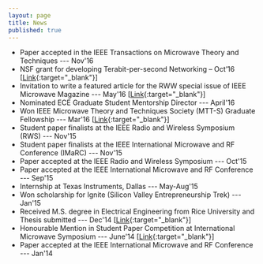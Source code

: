 ```yaml
---
layout: page
title: News
published: true
---
```


- Paper accepted in the IEEE Transactions on Microwave Theory and Techniques --- Nov'16
- NSF grant for developing Terabit-per-second Networking – Oct’16 [[Link](http://news.rice.edu/2016/10/11/marconi-inspires-rice-university-design-for-1-terabit-wireless-2/){:target="_blank"}]
- Invitation to write a featured article for the RWW special issue of IEEE Microwave Magazine --- May'16 [[Link](https://www.ece.rice.edu/news/2016_11AB/){:target="_blank"}]
- Nominated ECE Graduate Student Mentorship Director ---  April'16
- Won IEEE Microwave Theory and Techniques Society (MTT-S) Graduate Fellowship --- Mar'16 [[Link](http://www.ece.rice.edu/Content.aspx?id=2147484532){:target="_blank"}]
- Student paper finalists at the IEEE Radio and Wireless Symposium (RWS) --- Nov'15
- Student paper finalists at the IEEE International Microwave and RF Conference (IMaRC) --- Nov'15
- Paper accepted at the IEEE Radio and Wireless Symposium  --- Oct'15
- Paper accepted at the IEEE International Microwave and RF Conference --- Sep'15
- Internship at Texas Instruments, Dallas  --- May-Aug'15
- Won scholarship for Ignite (Silicon Valley Entrepreneurship Trek) --- Jan'15
- Received M.S. degree in Electrical Engineering from Rice University and Thesis submitted --- Dec'14 [[Link](https://scholarship.rice.edu/handle/1911/87740){:target="_blank"}]
- Honourable Mention in Student Paper Competition at International Microwave Symposium --- June'14 [[Link](http://www.ece.rice.edu/news/Students_IMS2014_Finalists.aspx){:target="_blank"}]
- Paper accepted at the IEEE International Microwave and RF Conference --- Jan'14
